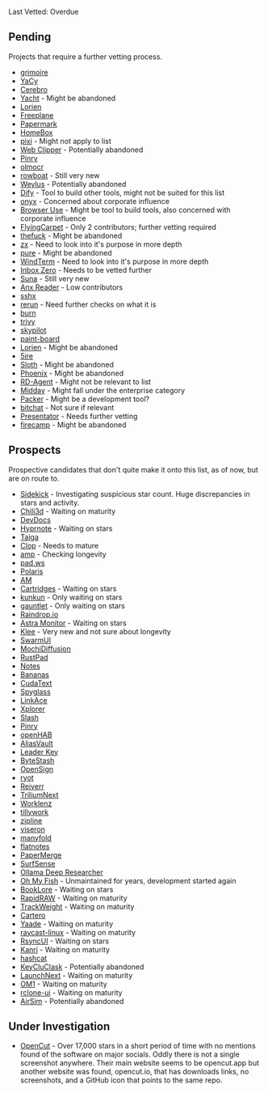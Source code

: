 
Last Vetted: Overdue

## Pending
Projects that require a further vetting process. 
- [grimoire](https://github.com/goniszewski/grimoire)
- [YaCy](https://github.com/yacy/yacy_search_server)
- [Cerebro](https://github.com/cerebroapp/cerebro)
- [Yacht](https://github.com/SelfhostedPro/Yacht) - Might be abandoned
- [Lorien](https://github.com/mbrlabs/Lorien)
- [Freeplane](https://github.com/freeplane/freeplane)
- [Papermark](https://github.com/mfts/papermark)
- [HomeBox](https://github.com/sysadminsmedia/homebox)
- [pixi](https://github.com/prefix-dev/pixi) - Might not apply to list
- [Web Clipper](https://github.com/webclipper/web-clipper) - Potentially abandoned
- [Pinry](https://github.com/pinry/pinry)
- [olmocr](https://github.com/allenai/olmocr)
- [rowboat](https://github.com/rowboatlabs/rowboat) - Still very new 
- [Weylus](https://github.com/H-M-H/Weylus) - Potentially abandoned 
- [Dify](https://github.com/langgenius/dify) - Tool to build other tools, might not be suited for this list
- [onyx](https://github.com/onyx-dot-app/onyx) - Concerned about corporate influence
- [Browser Use](https://github.com/browser-use/browser-use) - Might be tool to build tools, also concerned with corporate influence
- [FlyingCarpet](https://github.com/spieglt/FlyingCarpet) - Only 2 contributors; further vetting required
- [thefuck](https://github.com/nvbn/thefuck) - Might be abandoned
- [zx](https://github.com/google/zx) - Need to look into it's purpose in more depth
- [pure](https://github.com/sindresorhus/pure) - Might be abandoned
- [WindTerm](https://github.com/kingToolbox/WindTerm) - Need to look into it's purpose in more depth
- [Inbox Zero](https://github.com/elie222/inbox-zero) - Needs to be vetted further
- [Suna](https://github.com/kortix-ai/suna) - Still very new
- [Anx Reader](https://github.com/Anxcye/anx-reader) - Low contributors
- [sshx](https://github.com/ekzhang/sshx)
- [rerun](https://github.com/rerun-io/rerun) - Need further checks on what it is
- [burn](https://github.com/tracel-ai/burn)
- [trivy](https://github.com/aquasecurity/trivy)
- [skypilot](https://github.com/skypilot-org/skypilot)
- [paint-board](https://github.com/LHRUN/paint-board)
- [Lorien](https://github.com/mbrlabs/Lorien) - Might be abandoned
- [5ire](https://github.com/nanbingxyz/5ire)
- [Sloth](https://github.com/sveinbjornt/Sloth) - Might be abandoned
- [Phoenix](https://github.com/kasper/phoenix) - Might be abandoned
- [RD-Agent](https://github.com/microsoft/RD-Agent) - Might not be relevant to list
- [Midday](https://github.com/midday-ai/midday) - Might fall under the enterprise category
- [Packer](https://github.com/hashicorp/packer) - Might be a development tool?
- [bitchat](https://github.com/permissionlesstech/bitchat) - Not sure if relevant
- [Presentator](https://github.com/presentator/presentator) - Needs further vetting
- [firecamp](https://github.com/firecamp-dev/firecamp) - Might be abandoned

## Prospects
Prospective candidates that don't quite make it onto this list, as of now, but are on route to. 

- [Sidekick](https://github.com/johnbean393/Sidekick) - Investigating suspicious star count. Huge discrepancies in stars and activity.
- [Chili3d](https://github.com/xiangechen/chili3d) - Waiting on maturity
- [DevDocs](https://github.com/cyberagiinc/DevDocs)
- [Hyprnote](https://github.com/fastrepl/hyprnote) - Waiting on stars
- [Taiga](https://github.com/taigaio)
- [Clop](https://github.com/FuzzyIdeas/Clop) - Needs to mature
- [amp](https://github.com/jmacdonald/amp) - Checking longevity
- [pad.ws](https://github.com/pad-ws/pad.ws)
- [Polaris](https://github.com/agersant/polaris)
- [AM](https://github.com/ivan-hc/AM)
- [Cartridges](https://github.com/kra-mo/cartridges) - Waiting on stars
- [kunkun](https://github.com/kunkunsh/kunkun) - Only waiting on stars
- [gauntlet](https://github.com/project-gauntlet/gauntlet) - Only waiting on stars
- [Raindrop.io](https://github.com/raindropio)
- [Astra Monitor](https://github.com/AstraExt/astra-monitor) - Waiting on stars
- [Klee](https://github.com/signerlabs/Klee) - Very new and not sure about longevity
- [SwarmUI](https://github.com/mcmonkeyprojects/SwarmUI)
- [MochiDiffusion](https://github.com/MochiDiffusion/MochiDiffusion)
- [RustPad](https://github.com/ekzhang/rustpad)
- [Notes](https://github.com/nuttyartist/notes)
- [Bananas](https://github.com/mistweaverco/bananas)
- [CudaText](https://github.com/Alexey-T/CudaText)
- [Spyglass](https://github.com/spyglass-search/spyglass)
- [LinkAce](https://github.com/Kovah/LinkAce)
- [Xplorer](https://github.com/kimlimjustin/xplorer)
- [Slash](https://github.com/yourselfhosted/slash)
- [Pinry](https://github.com/pinry/pinry)
- [openHAB](https://github.com/openhab)
- [AliasVault](https://github.com/lanedirt/AliasVault)
- [Leader Key](https://github.com/mikker/LeaderKey.app)
- [ByteStash](https://github.com/jordan-dalby/ByteStash)
- [OpenSign](https://github.com/OpenSignLabs/OpenSign)
- [ryot](https://github.com/IgnisDa/ryot)
- [Reiverr](https://github.com/aleksilassila/reiverr)
- [TriliumNext](https://github.com/TriliumNext/Notes)
- [Worklenz](https://github.com/Worklenz/worklenz)
- [tillywork](https://github.com/tillywork/tillywork)
- [zipline](https://github.com/diced/zipline)
- [viseron](https://github.com/roflcoopter/viseron)
- [manyfold](https://github.com/manyfold3d/manyfold)
- [flatnotes](https://github.com/dullage/flatnotes)
- [PaperMerge](https://github.com/ciur/papermerge)
- [SurfSense](https://github.com/MODSetter/SurfSense)
- [Ollama Deep Researcher](https://github.com/langchain-ai/ollama-deep-researcher)
- [Oh My Fish](https://github.com/oh-my-fish/oh-my-fish) - Unmaintained for years, development started again
- [BookLore](https://github.com/adityachandelgit/BookLore) - Waiting on stars
- [RapidRAW](https://github.com/CyberTimon/RapidRAW) - Waiting on maturity
- [TrackWeight](https://github.com/KrishKrosh/TrackWeight) - Waiting on maturity
- [Cartero](https://github.com/danirod/cartero)
- [Yaade](https://github.com/EsperoTech/yaade) - Waiting on maturity
- [raycast-linux](https://github.com/ByteAtATime/raycast-linux) - Waiting on maturity
- [RsyncUI](https://github.com/rsyncOSX/RsyncUI) - Waiting on stars
- [Kanri](https://github.com/kanriapp/kanri) - Waiting on maturity
- [hashcat](https://github.com/hashcat/hashcat)
- [KeyCluClask](https://github.com/Anze/KeyCluCask) - Potentially abandoned
- [LaunchNext](https://github.com/RoversX/LaunchNext) - Waiting on maturity
- [OM1](https://github.com/OpenMind/OM1) - Waiting on maturity
- [rclone-ui](https://github.com/rclone-ui/rclone-ui) - Waiting on maturity
- [AirSim](https://github.com/microsoft/AirSim) - Potentially abandoned


## Under Investigation

- [OpenCut](https://github.com/OpenCut-app/OpenCut) - Over 17,000 stars in a short period of time with no mentions found of the software on major socials. Oddly there is not a single screenshot anywhere. Their main website seems to be opencut.app but another website was found, opencut.io, that has downloads links, no screenshots, and a GitHub icon that points to the same repo. 
